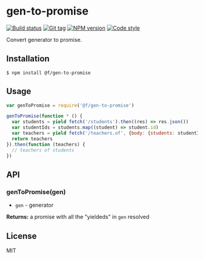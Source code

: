 
# gen-to-promise

[![Build status][travis-image]][travis-url]
[![Git tag][git-image]][git-url]
[![NPM version][npm-image]][npm-url]
[![Code style][standard-image]][standard-url]

Convert generator to promise.

## Installation

    $ npm install @f/gen-to-promise

## Usage

```js
var genToPromise = require('@f/gen-to-promise')

genToPromise(function * () {
  var students = yield fetch('/students').then((res) => res.json())
  var studentIds = students.map((student) => student.id)
  var teachers = yield fetch('/teachers.of', {body: {students: studentIds}}).then((res) => res.json())
  return teachers
}).then(function (teachers) {
  // teachers of students
})

```

## API

### genToPromise(gen)

- `gen` - generator

**Returns:** a promise with all the "yieldeds" in `gen` resolved

## License

MIT

[travis-image]: https://img.shields.io/travis/micro-js/gen-to-promise.svg?style=flat-square
[travis-url]: https://travis-ci.org/micro-js/gen-to-promise
[git-image]: https://img.shields.io/github/tag/micro-js/gen-to-promise.svg?style=flat-square
[git-url]: https://github.com/micro-js/gen-to-promise
[standard-image]: https://img.shields.io/badge/code%20style-standard-brightgreen.svg?style=flat-square
[standard-url]: https://github.com/feross/standard
[npm-image]: https://img.shields.io/npm/v/@f/gen-to-promise.svg?style=flat-square
[npm-url]: https://npmjs.org/package/@f/gen-to-promise

